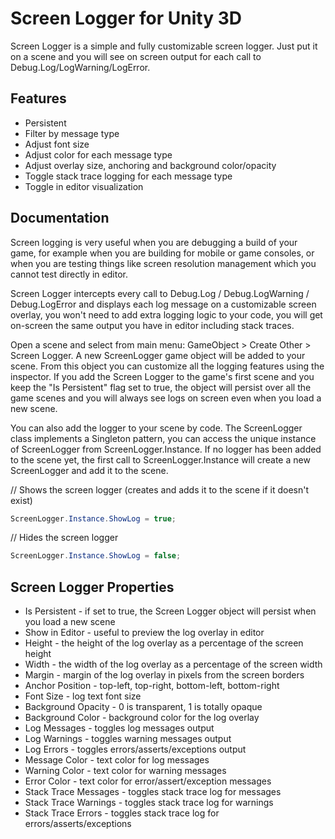 # Screen Logger for Unity 3D

Screen Logger is a simple and fully customizable screen logger. Just put it on a scene and you will see on screen output for each call to Debug.Log/LogWarning/LogError. 

## Features

* Persistent
* Filter by message type
* Adjust font size
* Adjust color for each message type
* Adjust overlay size, anchoring and background color/opacity
* Toggle stack trace logging for each message type
* Toggle in editor visualization

## Documentation

Screen logging is very useful when you are debugging a build of your game, for example when you are building for mobile or game consoles, or when you are testing things like screen resolution management which you cannot test directly in editor.

Screen Logger intercepts every call to Debug.Log / Debug.LogWarning / Debug.LogError and displays each log message on a customizable screen overlay, you won't need to add extra logging logic to your code, you will get on-screen the same output you have in editor including stack traces.

Open a scene and select from main menu: GameObject > Create Other > Screen Logger. A new ScreenLogger game object will be added to your scene. From this object you can customize all the logging features using the inspector. If you add the Screen Logger to the game's first scene and you keep the "Is Persistent" flag set to true, the object will persist over all the game scenes and you will always see logs on screen even when you load a new scene.

You can also add the logger to your scene by code. The ScreenLogger class implements a Singleton pattern, you can access the unique instance of ScreenLogger from ScreenLogger.Instance.
If no logger has been added to the scene yet, the first call to ScreenLogger.Instance will create a new ScreenLogger and add it to the scene.

// Shows the screen logger (creates and adds it to the scene if it doesn't exist)

```csharp
ScreenLogger.Instance.ShowLog = true;
```

// Hides the screen logger

```csharp
ScreenLogger.Instance.ShowLog = false;
```

## Screen Logger Properties

* Is Persistent - if set to true, the Screen Logger object will persist when you load a new scene
* Show in Editor - useful to preview the log overlay in editor
* Height - the height of the log overlay as a percentage of the screen height
* Width - the width of the log overlay as a percentage of the screen width
* Margin - margin of the log overlay in pixels from the screen borders
* Anchor Position - top-left, top-right, bottom-left, bottom-right
* Font Size - log text font size
* Background Opacity - 0 is transparent, 1 is totally opaque
* Background Color - background color for the log overlay
* Log Messages - toggles log messages output
* Log Warnings - toggles warning messages output
* Log Errors - toggles errors/asserts/exceptions output
* Message Color - text color for log messages
* Warning Color - text color for warning messages
* Error Color - text color for error/assert/exception messages
* Stack Trace Messages - toggles stack trace log for messages
* Stack Trace Warnings - toggles stack trace log for warnings
* Stack Trace Errors - toggles stack trace log for errors/asserts/exceptions
